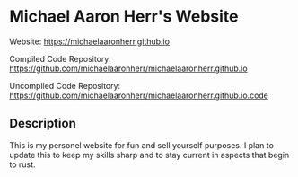 # Michael Aaron Herr's Website

Website: https://michaelaaronherr.github.io

Compiled Code Repository: https://github.com/michaelaaronherr/michaelaaronherr.github.io

Uncompiled Code Repository: https://github.com/michaelaaronherr/michaelaaronherr.github.io.code

## Description

This is my personel website for fun and sell yourself purposes. I plan to update this to keep my skills sharp and to stay current in aspects that begin to rust. 
